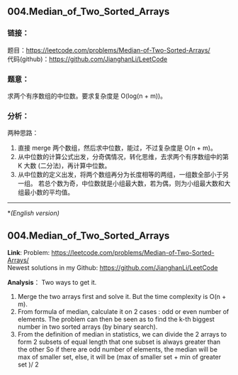 
## 004.Median_of_Two_Sorted_Arrays

### **链接**：
题目：https://leetcode.com/problems/Median-of-Two-Sorted-Arrays/  
代码(github)：https://github.com/JianghanLi/LeetCode

### **题意**：
求两个有序数组的中位数。要求复杂度是 O(log(n + m))。

### **分析**：
两种思路：  
1. 直接 merge 两个数组，然后求中位数，能过，不过复杂度是 O(n + m)。  
2. 从中位数的计算公式出发，分奇偶情况，转化思维，去求两个有序数组中的第 K 大数 (二分法)，再计算中位数。  
3. 从中位数的定义出发，将两个数组再分为长度相等的两组，一组数全部小于另一组。
若总个数为奇，中位数就是小组最大数，若为偶，则为小组最大数和大组最小数的平均值。

---

**(English version)*

## 004.Median_of_Two_Sorted_Arrays


**Link**:
Problem: https://leetcode.com/problems/Median-of-Two-Sorted-Arrays/  
Newest solutions in my Github: https://github.com/JianghanLi/LeetCode

**Analysis**：
Two ways to get it.  
1. Merge the two arrays first and solve it. But the time complexity is O(n + m).  
2. From formula of median, calculate it on 2 cases : odd or even number of elements.
The problem can then be seen as to find the k-th biggest number in two sorted arrays (by binary search).  
3. From the definition of median in statistics, we can divide the 2 arrays to form 2 subsets of equal length that one subset is always greater than the other
So if there are odd number of elements, the median will be max of smaller set, else, it will be (max of smaller set + min of greater set )/ 2